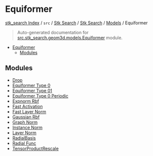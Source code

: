 # Equiformer

[stk_search Index](../../../../../README.md#stk_search-index) / `src` / [Stk Search](../../../index.md#stk-search) / [Stk Search](../../../index.md#stk-search) / [Models](../index.md#models) / Equiformer

> Auto-generated documentation for [src.stk_search.geom3d.models.Equiformer](https://github.com/mohammedazzouzi15/STK_search/blob/main/src/stk_search/geom3d/models/Equiformer/__init__.py) module.

- [Equiformer](#equiformer)
  - [Modules](#modules)

## Modules

- [Drop](./drop.md)
- [Equiformer Type 0](./equiformer_type_0.md)
- [Equiformer Type 01](./equiformer_type_01.md)
- [Equiformer Type 0 Periodic](./equiformer_type_0_periodic.md)
- [Expnorm Rbf](./expnorm_rbf.md)
- [Fast Activation](./fast_activation.md)
- [Fast Layer Norm](./fast_layer_norm.md)
- [Gaussian Rbf](./gaussian_rbf.md)
- [Graph Norm](./graph_norm.md)
- [Instance Norm](./instance_norm.md)
- [Layer Norm](./layer_norm.md)
- [RadialBasis](./radial_basis.md)
- [Radial Func](./radial_func.md)
- [TensorProductRescale](./tensor_product_rescale.md)